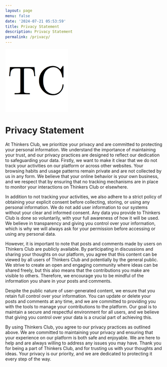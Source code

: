 ```yaml
---
layout: page
menu: false
date: '2024-07-21 05:53:59'
title: Privacy Statement
description: Privacy Statement
permalink: /privacy/
---
```


<img class="img-rounded" src="/assets/img/uploads/thinkersclub.png" alt="Thinkers Club logo" width="200">


# Privacy Statement

At Thinkers Club, we prioritize your privacy and are
committed to protecting your personal information. We understand the
importance of maintaining your trust, and our privacy practices are
designed to reflect our dedication to safeguarding your data. Firstly,
we want to make it clear that we do not track your activities on our
platform or across other websites. Your browsing habits and usage
patterns remain private and are not collected by us in any form. We
believe that your online behavior is your own business, and we respect
that by ensuring that no tracking mechanisms are in place to monitor
your interactions on Thinkers Club or elsewhere.

In addition to not tracking your activities, we also adhere to a strict
policy of obtaining your explicit consent before collecting, storing, or
using any personal information. We do not add user information to our
systems without your clear and informed consent. Any data you provide to
Thinkers Club is done so voluntarily, with your full awareness of how it
will be used. We believe in transparency and giving you control over
your information, which is why we will always ask for your permission
before accessing or using any personal data.

However, it is important to note that posts and comments made by users
on Thinkers Club are publicly available. By participating in discussions
and sharing your thoughts on our platform, you agree that this content
can be viewed by all users of Thinkers Club and potentially by the
general public. We strive to create an open and engaging community where
ideas can be shared freely, but this also means that the contributions
you make are visible to others. Therefore, we encourage you to be
mindful of the information you share in your posts and comments.

Despite the public nature of user-generated content, we ensure that you
retain full control over your information. You can update or delete your
posts and comments at any time, and we are committed to providing you
with the tools to manage your contributions to the platform. Our goal is
to maintain a secure and respectful environment for all users, and we
believe that giving you control over your data is a crucial part of
achieving this.

By using Thinkers Club, you agree to our privacy practices as outlined
above. We are committed to maintaining your privacy and ensuring that
your experience on our platform is both safe and enjoyable. We are here
to help and are always willing to address any issues you may have. Thank
you for being a part of Thinkers Club, and for trusting us with your
thoughts and ideas. Your privacy is our priority, and we are dedicated
to protecting it every step of the way.
